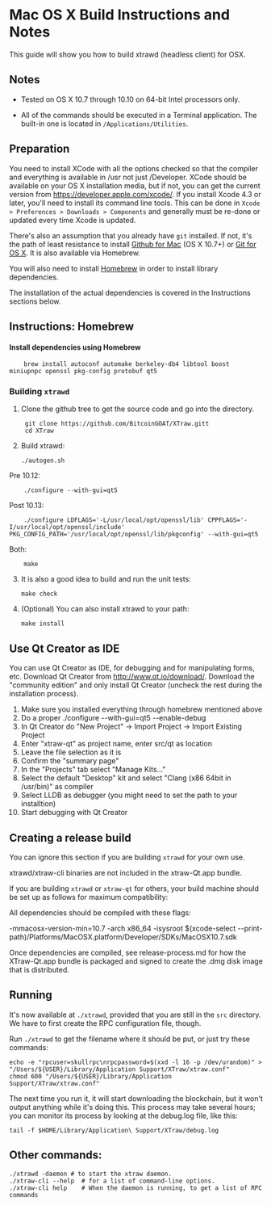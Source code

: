 Mac OS X Build Instructions and Notes
====================================
This guide will show you how to build xtrawd (headless client) for OSX.

Notes
-----

* Tested on OS X 10.7 through 10.10 on 64-bit Intel processors only.

* All of the commands should be executed in a Terminal application. The
built-in one is located in `/Applications/Utilities`.

Preparation
-----------

You need to install XCode with all the options checked so that the compiler
and everything is available in /usr not just /Developer. XCode should be
available on your OS X installation media, but if not, you can get the
current version from https://developer.apple.com/xcode/. If you install
Xcode 4.3 or later, you'll need to install its command line tools. This can
be done in `Xcode > Preferences > Downloads > Components` and generally must
be re-done or updated every time Xcode is updated.

There's also an assumption that you already have `git` installed. If
not, it's the path of least resistance to install [Github for Mac](https://mac.github.com/)
(OS X 10.7+) or
[Git for OS X](https://code.google.com/p/git-osx-installer/). It is also
available via Homebrew.

You will also need to install [Homebrew](http://brew.sh) in order to install library
dependencies.

The installation of the actual dependencies is covered in the Instructions
sections below.

Instructions: Homebrew
----------------------

#### Install dependencies using Homebrew

        brew install autoconf automake berkeley-db4 libtool boost miniupnpc openssl pkg-config protobuf qt5

### Building `xtrawd`

1. Clone the github tree to get the source code and go into the directory.

        git clone https://github.com/BitcoinGOAT/XTraw.gitt
        cd XTraw

2.  Build xtrawd:

        ./autogen.sh
Pre 10.12:

        ./configure --with-gui=qt5
Post 10.13:

        ./configure LDFLAGS='-L/usr/local/opt/openssl/lib' CPPFLAGS='-I/usr/local/opt/openssl/include' PKG_CONFIG_PATH='/usr/local/opt/openssl/lib/pkgconfig' --with-gui=qt5
 
 Both:
 
        make

3.  It is also a good idea to build and run the unit tests:

        make check

4.  (Optional) You can also install xtrawd to your path:

        make install

Use Qt Creator as IDE
------------------------
You can use Qt Creator as IDE, for debugging and for manipulating forms, etc.
Download Qt Creator from http://www.qt.io/download/. Download the "community edition" and only install Qt Creator (uncheck the rest during the installation process).

1. Make sure you installed everything through homebrew mentioned above
2. Do a proper ./configure --with-gui=qt5 --enable-debug
3. In Qt Creator do "New Project" -> Import Project -> Import Existing Project
4. Enter "xtraw-qt" as project name, enter src/qt as location
5. Leave the file selection as it is
6. Confirm the "summary page"
7. In the "Projects" tab select "Manage Kits..."
8. Select the default "Desktop" kit and select "Clang (x86 64bit in /usr/bin)" as compiler
9. Select LLDB as debugger (you might need to set the path to your installtion)
10. Start debugging with Qt Creator

Creating a release build
------------------------
You can ignore this section if you are building `xtrawd` for your own use.

xtrawd/xtraw-cli binaries are not included in the xtraw-Qt.app bundle.

If you are building `xtrawd` or `xtraw-qt` for others, your build machine should be set up
as follows for maximum compatibility:

All dependencies should be compiled with these flags:

 -mmacosx-version-min=10.7
 -arch x86_64
 -isysroot $(xcode-select --print-path)/Platforms/MacOSX.platform/Developer/SDKs/MacOSX10.7.sdk

Once dependencies are compiled, see release-process.md for how the XTraw-Qt.app
bundle is packaged and signed to create the .dmg disk image that is distributed.

Running
-------

It's now available at `./xtrawd`, provided that you are still in the `src`
directory. We have to first create the RPC configuration file, though.

Run `./xtrawd` to get the filename where it should be put, or just try these
commands:

    echo -e "rpcuser=skullrpc\nrpcpassword=$(xxd -l 16 -p /dev/urandom)" > "/Users/${USER}/Library/Application Support/XTraw/xtraw.conf"
    chmod 600 "/Users/${USER}/Library/Application Support/XTraw/xtraw.conf"

The next time you run it, it will start downloading the blockchain, but it won't
output anything while it's doing this. This process may take several hours;
you can monitor its process by looking at the debug.log file, like this:

    tail -f $HOME/Library/Application\ Support/XTraw/debug.log

Other commands:
-------

    ./xtrawd -daemon # to start the xtraw daemon.
    ./xtraw-cli --help  # for a list of command-line options.
    ./xtraw-cli help    # When the daemon is running, to get a list of RPC commands
